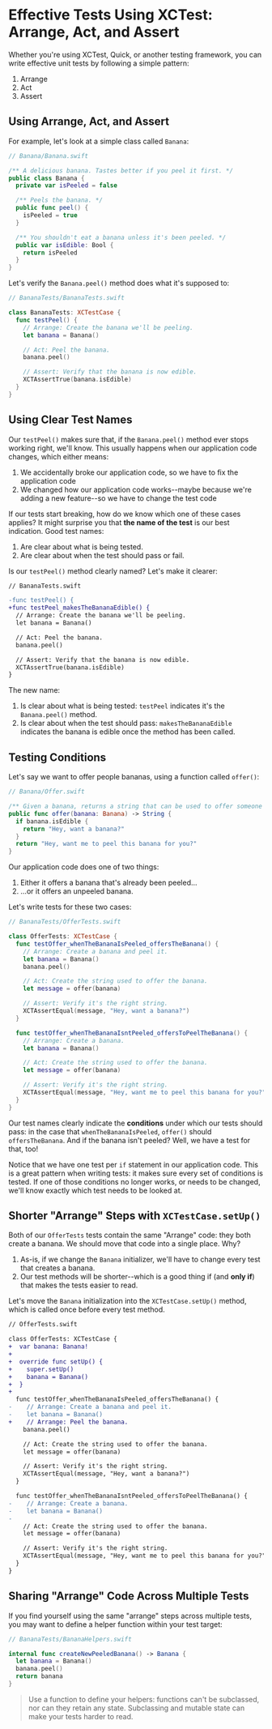 # Effective Tests Using XCTest: Arrange, Act, and Assert

Whether you're using XCTest, Quick, or another testing framework, you can write
effective unit tests by following a simple pattern:

1. Arrange
2. Act
3. Assert

## Using Arrange, Act, and Assert

For example, let's look at a simple class called `Banana`:

```swift
// Banana/Banana.swift

/** A delicious banana. Tastes better if you peel it first. */
public class Banana {
  private var isPeeled = false

  /** Peels the banana. */
  public func peel() {
    isPeeled = true
  }

  /** You shouldn't eat a banana unless it's been peeled. */
  public var isEdible: Bool {
    return isPeeled
  }
}
```

Let's verify the `Banana.peel()` method does what it's supposed to:

```swift
// BananaTests/BananaTests.swift

class BananaTests: XCTestCase {
  func testPeel() {
    // Arrange: Create the banana we'll be peeling.
    let banana = Banana()

    // Act: Peel the banana.
    banana.peel()

    // Assert: Verify that the banana is now edible.
    XCTAssertTrue(banana.isEdible)
  }
}
```

## Using Clear Test Names

Our `testPeel()` makes sure that, if the `Banana.peel()` method ever
stops working right, we'll know. This usually happens when our application
code changes, which either means:

1. We accidentally broke our application code, so we have to fix the application code
2. We changed how our application code works--maybe because we're adding a new
   feature--so we have to change the test code

If our tests start breaking, how do we know which one of these cases applies? It might
surprise you that **the name of the test** is our best indication. Good test names:

1. Are clear about what is being tested.
2. Are clear about when the test should pass or fail.

Is our `testPeel()` method clearly named? Let's make it clearer:

```diff
// BananaTests.swift

-func testPeel() {
+func testPeel_makesTheBananaEdible() {
  // Arrange: Create the banana we'll be peeling.
  let banana = Banana()

  // Act: Peel the banana.
  banana.peel()

  // Assert: Verify that the banana is now edible.
  XCTAssertTrue(banana.isEdible)
}
```

The new name:

1. Is clear about what is being tested: `testPeel` indicates it's the `Banana.peel()` method.
2. Is clear about when the test should pass: `makesTheBananaEdible` indicates the
   banana is edible once the method has been called.

## Testing Conditions

Let's say we want to offer people bananas, using a function called `offer()`:

```swift
// Banana/Offer.swift

/** Given a banana, returns a string that can be used to offer someone the banana. */
public func offer(banana: Banana) -> String {
  if banana.isEdible {
    return "Hey, want a banana?"
  }
  return "Hey, want me to peel this banana for you?"
}
```

Our application code does one of two things:

1. Either it offers a banana that's already been peeled...
2. ...or it offers an unpeeled banana.

Let's write tests for these two cases:

```swift
// BananaTests/OfferTests.swift

class OfferTests: XCTestCase {
  func testOffer_whenTheBananaIsPeeled_offersTheBanana() {
    // Arrange: Create a banana and peel it.
    let banana = Banana()
    banana.peel()

    // Act: Create the string used to offer the banana.
    let message = offer(banana)

    // Assert: Verify it's the right string.
    XCTAssertEqual(message, "Hey, want a banana?")
  }

  func testOffer_whenTheBananaIsntPeeled_offersToPeelTheBanana() {
    // Arrange: Create a banana.
    let banana = Banana()

    // Act: Create the string used to offer the banana.
    let message = offer(banana)

    // Assert: Verify it's the right string.
    XCTAssertEqual(message, "Hey, want me to peel this banana for you?")
  }
}
```

Our test names clearly indicate the **conditions** under which our tests should pass:
in the case that `whenTheBananaIsPeeled`, `offer()` should `offersTheBanana`. And if
the banana isn't peeled? Well, we have a test for that, too!

Notice that we have one test per `if` statement in our application code.
This is a great pattern when writing tests: it makes sure every set of conditions
is tested. If one of those conditions no longer works, or needs to be changed, we'll know
exactly which test needs to be looked at.

## Shorter "Arrange" Steps with `XCTestCase.setUp()`

Both of our `OfferTests` tests contain the same "Arrange" code: they both
create a banana. We should move that code into a single place. Why?

1. As-is, if we change the `Banana` initializer, we'll have to change every test that creates a banana.
2. Our test methods will be shorter--which is a good thing if (and **only if**) that makes
   the tests easier to read.

Let's move the `Banana` initialization into the `XCTestCase.setUp()` method, which is called
once before every test method.

```diff
// OfferTests.swift

class OfferTests: XCTestCase {
+  var banana: Banana!
+
+  override func setUp() {
+    super.setUp()
+    banana = Banana()
+  }
+
  func testOffer_whenTheBananaIsPeeled_offersTheBanana() {
-    // Arrange: Create a banana and peel it.
-    let banana = Banana()
+    // Arrange: Peel the banana.
    banana.peel()

    // Act: Create the string used to offer the banana.
    let message = offer(banana)

    // Assert: Verify it's the right string.
    XCTAssertEqual(message, "Hey, want a banana?")
  }

  func testOffer_whenTheBananaIsntPeeled_offersToPeelTheBanana() {
-    // Arrange: Create a banana.
-    let banana = Banana()
-
    // Act: Create the string used to offer the banana.
    let message = offer(banana)

    // Assert: Verify it's the right string.
    XCTAssertEqual(message, "Hey, want me to peel this banana for you?")
  }
}
```

## Sharing "Arrange" Code Across Multiple Tests

If you find yourself using the same "arrange" steps across multiple tests,
you may want to define a helper function within your test target:

```swift
// BananaTests/BananaHelpers.swift

internal func createNewPeeledBanana() -> Banana {
  let banana = Banana()
  banana.peel()
  return banana
}
```

> Use a function to define your helpers: functions can't be subclassed, nor
  can they retain any state. Subclassing and mutable state can make your tests
  harder to read.
